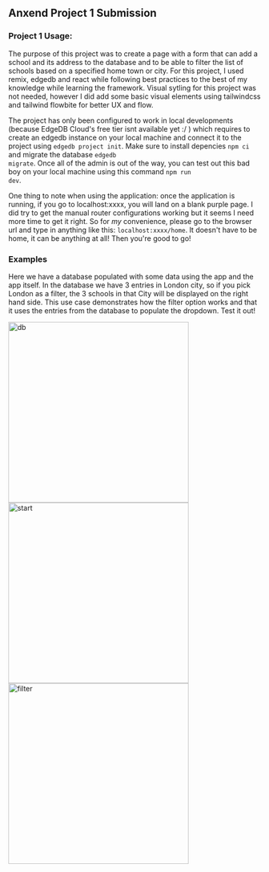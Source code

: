 ## Anxend Project 1 Submission

### Project 1 Usage:

The purpose of this project was to create a page with a form that can add a school and its address to the database and to be able to filter the list of schools based
on a specified home town or city. For this project, I used remix, edgedb and react while following best practices to the best of my knowledge while learning the framework.
Visual sytling for this project was not needed, however I did add some basic visual elements using tailwindcss and tailwind flowbite for better UX and flow.

The project has only been configured to work in local developments (because EdgeDB Cloud's free tier isnt available yet :/ ) which requires to create an edgedb instance
on your local machine and connect it to the project using <code>edgedb project init</code>. Make sure to install depencies <code>npm ci</code> and migrate the database 
<code>edgedb migrate</code>. Once all of the admin is out of the way, you can test out this bad boy on your local machine using this command <code>npm run dev</code>.

One thing to note when using the application: once the application is running, if you go to localhost:xxxx, you will land on a blank purple page. I did try to get
the manual router configurations working but it seems I need more time to get it right. So for *my* convenience, please go to the browser url and type in anything like this:
<code>localhost:xxxx/home</code>. It doesn't have to be home, it can be anything at all! Then you're good to go!

### Examples

Here we have a database populated with some data using the app and the app itself. In the database we have 3 entries in London city, so if you pick London as a filter, the
3 schools in that City will be displayed on the right hand side. This use case demonstrates how the filter option works and that it uses the entries from the database
to populate the dropdown. Test it out!

<span> 
  <img width="360" alt="db" src="https://github.com/000kev/anxend-challenge/assets/26770945/c4a73451-8079-4331-88e3-d77cf9961042">
  <img width="360" alt="start" src="https://github.com/000kev/anxend-challenge/assets/26770945/6dfeaaa1-e220-4273-9367-643c138e6bdd">
  <img width="360" alt="filter" src="https://github.com/000kev/anxend-challenge/assets/26770945/67b312f7-36a6-4051-aad7-dc970bdc1fe5">
</span>



